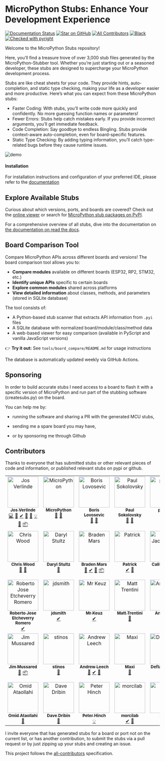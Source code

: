 # MicroPython Stubs: Enhance Your Development Experience

[![Documentation Status](https://readthedocs.org/projects/micropython-stubs/badge/?version=main)](https://micropython-stubs.readthedocs.io/en/latest/?badge=main "Document build status badge")
[![Star on GitHub](https://img.shields.io/github/stars/josverl/micropython-stubs.svg?style=social)](https://github.com/josverl/micropython-stubs/stargazers)
[![All Contributors](https://img.shields.io/badge/all_contributors-19-green.svg?style=flat-square)](#Contributions)
[![Black](https://img.shields.io/badge/code%20style-black-000000.svg)](https://github.com/python/black "Black badge")
[![Checked with pyright](https://microsoft.github.io/pyright/img/pyright_badge.svg)](https://microsoft.github.io/pyright/) 
<!-- [![Checked with pyright](https://github.com/Josverl/micropython-stubs/actions/workflows/test_stub_quality.yml/badge.svg?branch=main)](https://microsoft.github.io/pyright/) -->

Welcome to the MicroPython Stubs repository! 

Here, you’ll find a treasure trove of over 3,000 stub files generated by the MicroPython-Stubber tool. Whether you’re just starting out or a seasoned developer, these stubs are designed to supercharge your MicroPython development process.


Stubs are like cheat sheets for your code. They provide hints, auto-completion, and static type checking, making your life as a developer easier and more productive. Here’s what you can expect from these MicroPython stubs:

* Faster Coding: With stubs, you’ll write code more quickly and confidently. No more guessing function names or parameters!
* Fewer Errors: Stubs help catch mistakes early. If you provide incorrect arguments, you’ll get immediate feedback.
* Code Completion: Say goodbye to endless Bingling. Stubs provide context-aware auto-completion, even for board-specific features.
* Static Type Checking: By adding typing information, you’ll catch type-related bugs before they cause runtime issues.


<!-- <mark>DEMO NEEDS UPDATE</mark> -->

![demo](docs/img/demo.gif)

#### Installation

For installation instructions and configuration of your preferred IDE, please refer to the [documentation](https://micropython-stubs.readthedocs.io/en/main/)
## Explore Available Stubs

Curious about which versions, ports, and boards are covered? Check out the [online viewer](https://flatgithub.com/Josverl/micropython-stubs/?filename=all_modules.json) or search for [MicroPython stub packages on PyPI](https://pypi.org/search/?q=-stubs&o=&c=Programming+Language+%3A%3A+Python+%3A%3A+Implementation+%3A%3A+MicroPython).

For a comprehensive overview of all stubs, dive into the documentation on [the documentation on read the docs](https://micropython-stubs.readthedocs.io/en/main/firmware_grp.html).

## Board Comparison Tool

Compare MicroPython APIs across different boards and versions! The board comparison tool allows you to:

- **Compare modules** available on different boards (ESP32, RP2, STM32, etc.)
- **Identify unique APIs** specific to certain boards
- **Explore common modules** shared across platforms
- **View detailed information** about classes, methods, and parameters (stored in SQLite database)

The tool consists of:
- A Python-based stub scanner that extracts API information from `.pyi` files
- A SQLite database with normalized board/module/class/method data
- A web-based viewer for easy comparison (available in PyScript and vanilla JavaScript versions)

👉 **Try it out:** See `tools/board_compare/README.md` for usage instructions

The database is automatically updated weekly via GitHub Actions.

## Sponsoring

In order to build accurate stubs I need access to a board to flash it with a specific version of MicroPython and run part of the stubbing software (createsubs.py) on the board.

You can help me by: 

- running the software and sharing a PR with the generated MCU stubs,

- sending me a spare board you may have,

- or by sponsoring me through Github

## Contributors

Thanks to everyone that has submitted stubs or other relevant pieces of code and information, or published relevant stubs on pypi or github.

<!-- 
To add via the cli run the following command:
npx all-contributors-cli add user thing,thing
npx all-contributors-cli generate

 - bug
 - tool
 - stubs
 - doc
 -->

<!-- ALL-CONTRIBUTORS-LIST:START - Do not remove or modify this section -->
<!-- prettier-ignore-start -->
<!-- markdownlint-disable -->
<table>
  <tbody>
    <tr>
      <td align="center" valign="top" width="12.5%"><a href="https://github.com/Josverl"><img src="https://avatars2.githubusercontent.com/u/981654?v=4?s=100" width="100px;" alt="Jos Verlinde"/><br /><sub><b>Jos Verlinde</b></sub></a><br /><a href="https://github.com/Josverl/micropython-stubs/commits?author=josverl" title="Code">💻</a> <a href="#stubs-josverl" title="type-stubs">📝</a> <a href="#test-josverl" title="Test">✔</a> <a href="#tool-josverl" title="Tools">🔧</a> <a href="#research-josverl" title="Research">🔬</a> <a href="#example-josverl" title="Examples">💡</a> <a href="#data-josverl" title="Data">🔣</a> <a href="#platform-josverl" title="Packaging/porting to new platform">📦</a></td>
      <td align="center" valign="top" width="12.5%"><a href="https://micropython.org/"><img src="https://avatars1.githubusercontent.com/u/6298560?v=4?s=100" width="100px;" alt="MicroPython"/><br /><sub><b>MicroPython</b></sub></a><br /><a href="#data-micropython" title="Data">🔣</a> <a href="#stubs-micropython" title="type-stubs">📝</a></td>
      <td align="center" valign="top" width="12.5%"><a href="https://github.com/loboris"><img src="https://avatars3.githubusercontent.com/u/6280349?v=4?s=100" width="100px;" alt="Boris Lovosevic"/><br /><sub><b>Boris Lovosevic</b></sub></a><br /><a href="#data-loboris" title="Data">🔣</a> <a href="#stubs-loboris" title="type-stubs">📝</a></td>
      <td align="center" valign="top" width="12.5%"><a href="https://github.com/pfalcon"><img src="https://avatars3.githubusercontent.com/u/500451?v=4?s=100" width="100px;" alt="Paul Sokolovsky"/><br /><sub><b>Paul Sokolovsky</b></sub></a><br /><a href="#data-pfalcon" title="Data">🔣</a> <a href="#stubs-pfalcon" title="type-stubs">📝</a></td>
      <td align="center" valign="top" width="12.5%"><a href="https://github.com/pycopy"><img src="https://avatars0.githubusercontent.com/u/67273174?v=4?s=100" width="100px;" alt="pycopy"/><br /><sub><b>pycopy</b></sub></a><br /><a href="#data-pycopy" title="Data">🔣</a> <a href="#stubs-pycopy" title="type-stubs">📝</a></td>
      <td align="center" valign="top" width="12.5%"><a href="https://github.com/pycom"><img src="https://avatars2.githubusercontent.com/u/16415153?v=4?s=100" width="100px;" alt="Pycom"/><br /><sub><b>Pycom</b></sub></a><br /><a href="#infra-pycom" title="Infrastructure (Hosting, Build-Tools, etc)">🚇</a></td>
      <td align="center" valign="top" width="12.5%"><a href="https://github.com/hlovatt"><img src="https://avatars.githubusercontent.com/u/8424169?v=4?s=100" width="100px;" alt="Howard Lovatt"/><br /><sub><b>Howard Lovatt</b></sub></a><br /><a href="#research-hlovatt" title="Research">🔬</a> <a href="#ideas-hlovatt" title="Ideas, Planning, & Feedback">🤔</a> <a href="#stubs-hlovatt" title="type-stubs">📝</a> <a href="#example-hlovatt" title="Examples">💡</a></td>
      <td align="center" valign="top" width="12.5%"><a href="https://github.com/pfalcon"><img src="https://avatars3.githubusercontent.com/u/500451?v=4?s=100" width="100px;" alt="Paul Sokolovsky"/><br /><sub><b>Paul Sokolovsky</b></sub></a><br /><a href="#stubs-pfalcon" title="type-stubs">📝</a></td>
    </tr>
    <tr>
      <td align="center" valign="top" width="12.5%"><a href="https://github.com/cpwood"><img src="https://avatars.githubusercontent.com/u/13966104?v=4?s=100" width="100px;" alt="Chris Wood"/><br /><sub><b>Chris Wood</b></sub></a><br /><a href="#stubs-cpwood" title="type-stubs">📝</a> <a href="#tool-cpwood" title="Tools">🔧</a></td>
      <td align="center" valign="top" width="12.5%"><a href="https://github.com/dastultz"><img src="https://avatars3.githubusercontent.com/u/4334042?v=4?s=100" width="100px;" alt="Daryl Stultz"/><br /><sub><b>Daryl Stultz</b></sub></a><br /><a href="#stubs-dastultz" title="type-stubs">📝</a></td>
      <td align="center" valign="top" width="12.5%"><a href="https://github.com/BradenM"><img src="https://avatars1.githubusercontent.com/u/5913808?v=4?s=100" width="100px;" alt="Braden Mars"/><br /><sub><b>Braden Mars</b></sub></a><br /><a href="#stubs-BradenM" title="type-stubs">📝</a> <a href="#test-BradenM" title="Test">✔</a> <a href="#tool-BradenM" title="Tools">🔧</a> <a href="#platform-BradenM" title="Packaging/porting to new platform">📦</a></td>
      <td align="center" valign="top" width="12.5%"><a href="http://patrickwalters.us/"><img src="https://avatars0.githubusercontent.com/u/4002194?v=4?s=100" width="100px;" alt="Patrick"/><br /><sub><b>Patrick</b></sub></a><br /><a href="#test-askpatrickw" title="Test">✔</a> <a href="#stubs-askpatrickw" title="type-stubs">📝</a></td>
      <td align="center" valign="top" width="12.5%"><a href="http://comingsoon.tm/"><img src="https://avatars0.githubusercontent.com/u/13251689?v=4?s=100" width="100px;" alt="Callum Jacob Hays"/><br /><sub><b>Callum Jacob Hays</b></sub></a><br /><a href="#example-CallumJHays" title="Examples">💡</a> <a href="#research-CallumJHays" title="Research">🔬</a></td>
      <td align="center" valign="top" width="12.5%"><a href="https://github.com/RonaldHiemstra"><img src="https://avatars.githubusercontent.com/u/17012831?v=4?s=100" width="100px;" alt="Ronald Hiemstra"/><br /><sub><b>Ronald Hiemstra</b></sub></a><br /><a href="https://github.com/Josverl/micropython-stubs/commits?author=ronaldHiemstra" title="Documentation">📖</a></td>
      <td align="center" valign="top" width="12.5%"><a href="https://github.com/thingslu"><img src="https://avatars.githubusercontent.com/u/34967785?v=4?s=100" width="100px;" alt="thingslu"/><br /><sub><b>thingslu</b></sub></a><br /><a href="#stubs-thingslu" title="type-stubs">📝</a> <a href="#test-thingslu" title="Test">✔</a></td>
      <td align="center" valign="top" width="12.5%"><a href="https://github.com/WerdoxDev"><img src="https://avatars.githubusercontent.com/u/32638453?v=4?s=100" width="100px;" alt="Matin Tat"/><br /><sub><b>Matin Tat</b></sub></a><br /><a href="#test-WerdoxDev" title="Test">✔</a></td>
    </tr>
    <tr>
      <td align="center" valign="top" width="12.5%"><a href="https://github.com/robertoetcheverryr"><img src="https://avatars.githubusercontent.com/u/63941860?v=4?s=100" width="100px;" alt="Roberto Jose Etcheverry Romero"/><br /><sub><b>Roberto Jose Etcheverry Romero</b></sub></a><br /><a href="#test-robertoetcheverryr" title="Test">✔</a></td>
      <td align="center" valign="top" width="12.5%"><a href="https://github.com/jdsmith"><img src="https://avatars.githubusercontent.com/u/1379246?v=4?s=100" width="100px;" alt="jdsmith"/><br /><sub><b>jdsmith</b></sub></a><br /><a href="#test-jdsmith" title="Test">✔</a></td>
      <td align="center" valign="top" width="12.5%"><a href="https://github.com/mrkeuz"><img src="https://avatars.githubusercontent.com/u/6247921?v=4?s=100" width="100px;" alt="Mr Keuz"/><br /><sub><b>Mr Keuz</b></sub></a><br /><a href="#test-mrkeuz" title="Test">✔</a></td>
      <td align="center" valign="top" width="12.5%"><a href="https://github.com/mattytrentini"><img src="https://avatars.githubusercontent.com/u/194201?v=4?s=100" width="100px;" alt="Matt Trentini"/><br /><sub><b>Matt Trentini</b></sub></a><br /><a href="#stubs-mattytrentini" title="type-stubs">📝</a></td>
      <td align="center" valign="top" width="12.5%"><a href="https://andrew-stclair.com/"><img src="https://avatars.githubusercontent.com/u/4944499?v=4?s=100" width="100px;" alt="Andrew St Clair"/><br /><sub><b>Andrew St Clair</b></sub></a><br /><a href="#stubs-andrew-stclair" title="type-stubs">📝</a></td>
      <td align="center" valign="top" width="12.5%"><a href="https://gitlab.com/michal.moravec"><img src="https://avatars.githubusercontent.com/u/24276?v=4?s=100" width="100px;" alt="Michal Moravec"/><br /><sub><b>Michal Moravec</b></sub></a><br /><a href="https://github.com/Josverl/micropython-stubs/issues?q=author%3Amishal" title="Bug reports">🐛</a></td>
      <td align="center" valign="top" width="12.5%"><a href="https://github.com/paulober"><img src="https://avatars.githubusercontent.com/u/44974737?v=4?s=100" width="100px;" alt="Paul"/><br /><sub><b>Paul</b></sub></a><br /><a href="#platform-paulober" title="Packaging/porting to new platform">📦</a> <a href="#tool-paulober" title="Tools">🔧</a> <a href="#stubs-paulober" title="type-stubs">📝</a> <a href="https://github.com/Josverl/micropython-stubs/issues?q=author%3Apaulober" title="Bug reports">🐛</a></td>
      <td align="center" valign="top" width="12.5%"><a href="https://github.com/samskiter"><img src="https://avatars.githubusercontent.com/u/1271643?v=4?s=100" width="100px;" alt="Sam Duke"/><br /><sub><b>Sam Duke</b></sub></a><br /><a href="https://github.com/Josverl/micropython-stubs/issues?q=author%3Asamskiter" title="Bug reports">🐛</a></td>
    </tr>
    <tr>
      <td align="center" valign="top" width="12.5%"><a href="https://jimmo.id.au/"><img src="https://avatars.githubusercontent.com/u/5102768?v=4?s=100" width="100px;" alt="Jim Mussared"/><br /><sub><b>Jim Mussared</b></sub></a><br /><a href="#stubs-jimmo" title="type-stubs">📝</a> <a href="#platform-jimmo" title="Packaging/porting to new platform">📦</a></td>
      <td align="center" valign="top" width="12.5%"><a href="https://github.com/stinos"><img src="https://avatars.githubusercontent.com/u/1902997?v=4?s=100" width="100px;" alt="stinos"/><br /><sub><b>stinos</b></sub></a><br /><a href="#stubs-stinos" title="type-stubs">📝</a></td>
      <td align="center" valign="top" width="12.5%"><a href="https://www.gitlab.com/alelec"><img src="https://avatars.githubusercontent.com/u/3318786?v=4?s=100" width="100px;" alt="Andrew Leech"/><br /><sub><b>Andrew Leech</b></sub></a><br /><a href="https://github.com/Josverl/micropython-stubs/issues?q=author%3Aandrewleech" title="Bug reports">🐛</a> <a href="#test-andrewleech" title="Test">✔</a> <a href="#stubs-andrewleech" title="type-stubs">📝</a></td>
      <td align="center" valign="top" width="12.5%"><a href="https://github.com/maxi07"><img src="https://avatars.githubusercontent.com/u/7480270?v=4?s=100" width="100px;" alt="Maxi"/><br /><sub><b>Maxi</b></sub></a><br /><a href="https://github.com/Josverl/micropython-stubs/issues?q=author%3Amaxi07" title="Bug reports">🐛</a></td>
      <td align="center" valign="top" width="12.5%"><a href="https://github.com/DeflateAwning"><img src="https://avatars.githubusercontent.com/u/11021263?v=4?s=100" width="100px;" alt="DeflateAwning"/><br /><sub><b>DeflateAwning</b></sub></a><br /><a href="https://github.com/Josverl/micropython-stubs/issues?q=author%3ADeflateAwning" title="Bug reports">🐛</a></td>
      <td align="center" valign="top" width="12.5%"><a href="https://github.com/bixb922"><img src="https://avatars.githubusercontent.com/u/70152274?v=4?s=100" width="100px;" alt="bixb922"/><br /><sub><b>bixb922</b></sub></a><br /><a href="https://github.com/Josverl/micropython-stubs/issues?q=author%3Abixb922" title="Bug reports">🐛</a></td>
      <td align="center" valign="top" width="12.5%"><a href="https://github.com/Sylvain-BROCAS"><img src="https://avatars.githubusercontent.com/u/82153591?v=4?s=100" width="100px;" alt="Sylvain BROCAS"/><br /><sub><b>Sylvain BROCAS</b></sub></a><br /><a href="https://github.com/Josverl/micropython-stubs/issues?q=author%3ASylvain-BROCAS" title="Bug reports">🐛</a></td>
      <td align="center" valign="top" width="12.5%"><a href="https://github.com/victorallume"><img src="https://avatars.githubusercontent.com/u/97857677?v=4?s=100" width="100px;" alt="victorallume"/><br /><sub><b>victorallume</b></sub></a><br /><a href="https://github.com/Josverl/micropython-stubs/issues?q=author%3Avictorallume" title="Bug reports">🐛</a></td>
    </tr>
    <tr>
      <td align="center" valign="top" width="12.5%"><a href="https://github.com/Omid888"><img src="https://avatars.githubusercontent.com/u/30343035?v=4?s=100" width="100px;" alt="Omid Ataollahi"/><br /><sub><b>Omid Ataollahi</b></sub></a><br /><a href="https://github.com/Josverl/micropython-stubs/issues?q=author%3AOmid888" title="Bug reports">🐛</a></td>
      <td align="center" valign="top" width="12.5%"><a href="https://www.dribin.org/dave/"><img src="https://avatars.githubusercontent.com/u/20428?v=4?s=100" width="100px;" alt="Dave Dribin"/><br /><sub><b>Dave Dribin</b></sub></a><br /><a href="https://github.com/Josverl/micropython-stubs/issues?q=author%3Addribin" title="Bug reports">🐛</a></td>
      <td align="center" valign="top" width="12.5%"><a href="https://github.com/peterhinch"><img src="https://avatars.githubusercontent.com/u/8437477?v=4?s=100" width="100px;" alt="Peter Hinch"/><br /><sub><b>Peter Hinch</b></sub></a><br /><a href="#example-peterhinch" title="Examples">💡</a></td>
      <td align="center" valign="top" width="12.5%"><a href="https://github.com/DavideRossi"><img src="https://avatars.githubusercontent.com/u/9553056?v=4?s=100" width="100px;" alt="morcilab"/><br /><sub><b>morcilab</b></sub></a><br /><a href="#test-DavideRossi" title="Test">✔</a> <a href="https://github.com/Josverl/micropython-stubs/issues?q=author%3ADavideRossi" title="Bug reports">🐛</a></td>
      <td align="center" valign="top" width="12.5%"><a href="https://tinyu-zhao.github.io/"><img src="https://avatars.githubusercontent.com/u/44396641?v=4?s=100" width="100px;" alt="Tinyu"/><br /><sub><b>Tinyu</b></sub></a><br /><a href="#test-Tinyu-Zhao" title="Test">✔</a> <a href="https://github.com/Josverl/micropython-stubs/issues?q=author%3ATinyu-Zhao" title="Bug reports">🐛</a></td>
      <td align="center" valign="top" width="12.5%"><a href="https://github.com/markusand"><img src="https://avatars.githubusercontent.com/u/12972543?v=4?s=100" width="100px;" alt="Marc Vilella"/><br /><sub><b>Marc Vilella</b></sub></a><br /><a href="#stubs-markusand" title="type-stubs">📝</a></td>
    </tr>
  </tbody>
</table>

<!-- markdownlint-restore -->
<!-- prettier-ignore-end -->

<!-- ALL-CONTRIBUTORS-LIST:END -->

I invite everyone that has generated stubs for a board or port not on the current list, or has another contribution, to submit the stubs via a pull request or by just zipping up your stubs and creating an issue. 

This project follows the [all-contributors](https://github.com/all-contributors/all-contributors) specification. 

[Discussions]: https://github.com/orgs/micropython/discussions/categories/general

